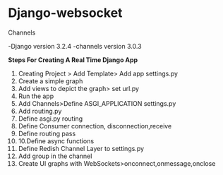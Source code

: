 # Django-websocket
Channels

-Django version 3.2.4
-channels version 3.0.3 

   
**Steps For Creating A Real Time Django App**

1. Creating Project > Add Template> Add app settings.py
2. Create a simple graph
3. Add views to depict the graph> set url.py
4. Run the app
5. Add Channels>Define ASGI_APPLICATION settings.py
6. Add routing.py 
7. Define asgi.py routing
8. Define Consumer connection, disconnection,receive
9. Define routing pass
10. 10.Define async functions
11. Define Redish Channel Layer to settings.py
12. Add group in the channel
13. Create UI graphs with WebSockets>onconnect,onmessage,onclose

